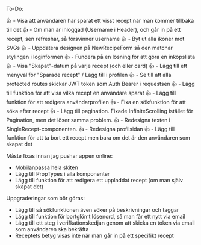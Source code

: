 To-Do:

👍 - Visa att användaren har sparat ett visst recept när man kommer tillbaka till det
👍 - Om man är inloggad (Username i Header), och går in på ett recept, sen refreshar, så försvinner username
👍 - Byt ut alla ikoner mot SVGs
👍 - Uppdatera designen på NewRecipeForm så den matchar stylingen i loginformen
👍 - Fundera på en lösning för att göra en inköpslista
👍 - Visa "Skapat"-datum på varje recept (och eller card)
👍 - Lägg till ett menyval för "Sparade recept" / Lägg till i profilen
👍 - Se till att alla protected routes skickar JWT token som Auth Bearer i requestsen
👍 - Lägg till funktion för att visa vilka recept en användare sparat
👍 - Lägg till funktion för att redigera användarprofilen
👍 - Fixa en sökfunktion för att söka efter recept
👍 - Lägg till pagination. Fixade InfiniteScrolling istället för Pagination, men det löser samma problem.
👍 - Redesigna texten i SingleRecept-componenten.
👍 - Redesigna profilsidan
👍 - Lägg till funktion för att ta bort ett recept men bara om det är den användaren som skapat det

Måste fixas innan jag pushar appen online:

- Mobilanpassa hela skiten
- Lägg till PropTypes i alla komponenter
- Lägg till funktion för att redigera ett uppladdat recept (om man själv skapat det)

Uppgraderingar som bör göras:

- Lägg till så sökfunktionen även söker på beskrivningar och taggar
- Lägg till funktion för bortglömt lösenord, så man får ett nytt via email
- Lägg till ett steg i verifkationskedjan genom att skicka en token via email som användaren ska bekräfta
- Receptets betyg visas inte när man går in på ett specifikt recept
